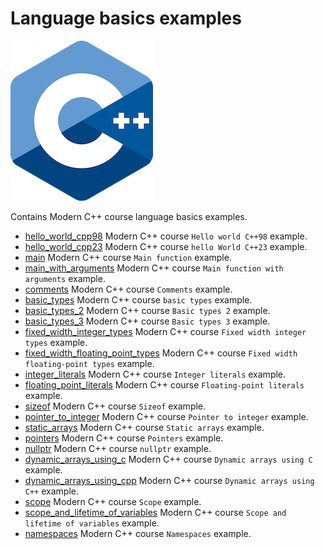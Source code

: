 # Language basics examples

![logo](../../docs/pictures/logo.png)

Contains Modern C++ course language basics examples.

* [hello_world_cpp98](hello_world_cpp98/README.md) Modern C++ course `Hello world C++98` example.
* [hello_world_cpp23](hello_world_cpp23/README.md) Modern C++ course `hello World C++23` example.
* [main](main/README.md) Modern C++ course `Main function` example.
* [main_with_arguments](main_with_arguments/README.md) Modern C++ course `Main function with arguments` example.
* [comments](comments/README.md) Modern C++ course `Comments` example.
* [basic_types](basic_types/README.md) Modern C++ course `basic types` example.
* [basic_types_2](basic_types_2/README.md) Modern C++ course `Basic types 2` example.
* [basic_types_3](basic_types_3/README.md) Modern C++ course `Basic types 3` example.
* [fixed_width_integer_types](fixed_width_integer_types/README.md) Modern C++ course `Fixed width integer types` example.
* [fixed_width_floating_point_types](fixed_width_floating_point_types/README.md) Modern C++ course `Fixed width floating-point types` example.
* [integer_literals](integer_literals/README.md) Modern C++ course `Integer literals` example.
* [floating_point_literals](floating_point_literals/README.md) Modern C++ course `Floating-point literals` example.
* [sizeof](sizeof/README.md) Modern C++ course `Sizeof` example.
* [pointer_to_integer](pointer_to_integer/README.md) Modern C++ course `Pointer to integer` example.
* [static_arrays](static_arrays/README.md) Modern C++ course `Static arrays` example.
* [pointers](pointers/README.md) Modern C++ course `Pointers` example.
* [nullptr](nullptr/README.md) Modern C++ course `nullptr` example.
* [dynamic_arrays_using_c](dynamic_arrays_using_c/README.md) Modern C++ course `Dynamic arrays using C` example.
* [dynamic_arrays_using_cpp](dynamic_arrays_using_cpp/README.md) Modern C++ course `Dynamic arrays using C++` example.
* [scope](scope/README.md) Modern C++ course `Scope` example.
* [scope_and_lifetime_of_variables](scope_and_lifetime_of_variables/README.md) Modern C++ course `Scope and lifetime of variables` example.
* [namespaces](namespaces/README.md) Modern C++ course `Namespaces` example.
